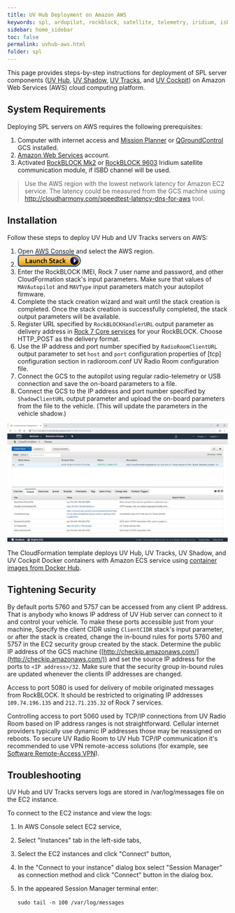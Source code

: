 ```yaml
---
title: UV Hub Deployment on Amazon AWS
keywords: spl, ardupilot, rockblock, satellite, telemetry, iridium, isbd, amazon, aws
sidebar: home_sidebar
toc: false
permalink: uvhub-aws.html
folder: spl
---
```


This page provides steps-by-step instructions for deployment of SPL server components ([UV Hub](uvhub.html), [UV Shadow](uvshadow.html), [UV Tracks](uvtracks.html), and [UV Cockpit](uvcockpit.html)) on Amazon Web Services (AWS) cloud computing platform.

## System Requirements

Deploying SPL servers on AWS requires the following prerequisites:
1. Computer with internet access and [Mission Planner](http://ardupilot.org/planner/) or [QGroundControl](http://qgroundcontrol.com/) GCS installed.
2. [Amazon Web Services](https://aws.amazon.com/) account.
3. Activated [RockBLOCK Mk2](http://www.rock7mobile.com/products-rockblock) or [RockBLOCK 9603](http://www.rock7mobile.com/products-rockblock-9603) Iridium satellite communication module, if ISBD channel will be used.

> Use the AWS region with the lowest network latency for Amazon EC2 service. The latency could be measured from the GCS machine using http://cloudharmony.com/speedtest-latency-dns-for-aws tool.

## Installation

Follow these steps to deploy UV Hub and UV Tracks servers on AWS:

1. Open [AWS Console](https://aws.amazon.com/) and select the AWS region.
2. [![Launch Stack](images/cloudformation-launch-stack.png)](https://console.aws.amazon.com/cloudformation/home?#/stacks/new?stackName=uvhub&templateURL=https://envirover.s3-us-west-2.amazonaws.com/spl/2.2.0/uvhub.template)
3. Enter the RockBLOCK IMEI, Rock 7 user name and password, and other CloudFormation stack's input parameters. Make sure that values of `MAVAutopilot` and `MAVType` input parameters match your autopilot firmware.
4. Complete the stack creation wizard and wait until the stack creation is completed.  Once the stack creation is successfully completed, the stack output parameters will be available.
5. Register URL specified by `RockBLOCKHandlerURL` output parameter as delivery address in [Rock 7 Core services](https://rockblock.rock7.com/Operations) for your RockBLOCK. Choose HTTP_POST as the delivery format.
6. Use the IP address and port number specified by `RadioRoomClientURL` output parameter to set `host` and `port` configuration properties of [tcp] configuration section in radioroom.conf UV Radio Room configuration file.
7. Connect the GCS to the autopilot using regular radio-telemetry or USB connection and save the on-board parameters to a file.
8. Connect the GCS to the IP address and port number specified by `ShadowClientURL` output parameter and upload the on-board parameters from the file to the vehicle. (This will update the parameters in the vehicle shadow.)

![UV Hub CloudFormation template](images/uvhub-cf.jpg)

The CloudFormation template deploys UV Hub, UV Tracks, UV Shadow, and UV Cockpit Docker containers with Amazon ECS service using [container images from Docker Hub](https://hub.docker.com/u/envirover).

## Tightening Security

By default ports 5760 and 5757 can be accessed from any client IP address. That is anybody who knows IP address of UV Hub server can connect to it and control your vehicle. To make these ports accessible just from your machine, Specify the client CIDR using `ClientCIDR` stack's input parameter, or after the stack is created, change the in-bound rules for ports 5760 and 5757 in the EC2 security group created by the stack. Determine the public IP address of the GCS machine ([http://checkip.amazonaws.com/](http://checkip.amazonaws.com/)) and set the source IP address for the ports to `<IP address>/32`. Make sure that the security group in-bound rules are updated whenever the clients IP addresses are changed.

Access to port 5080 is used for delivery of mobile originated messages from RockBLOCK. It should be restricted to originating IP addresses `109.74.196.135` and `212.71.235.32` of Rock 7 services.

Controlling access to port 5060 used by TCP/IP connections from UV Radio Room based on IP address ranges is not straightforward. Cellular internet providers typically use dynamic IP addresses those may be reassigned on reboots. To secure UV Radio Room to UV Hub TCP/IP communication it's recommended to use VPN remote-access solutions (for example, see [Software Remote-Access VPN](https://docs.aws.amazon.com/aws-technical-content/latest/aws-vpc-connectivity-options/software-remote-access-vpn-internal-user.html)).

## Troubleshooting

UV Hub and UV Tracks servers logs are stored in /var/log/messages file on the EC2 instance.

To connect to the EC2 instance and view the logs:

1. In AWS Console select EC2 service,
2. Select "Instances" tab in the left-side tabs,
3. Select the EC2 instances and click "Connect" button,
4. In the "Connect to your instance" dialog box select "Session Manager" as connection method and click "Connect" button in the dialog box.
5. In the appeared Session Manager terminal enter:

   `sudo tail -n 100 /var/log/messages`

